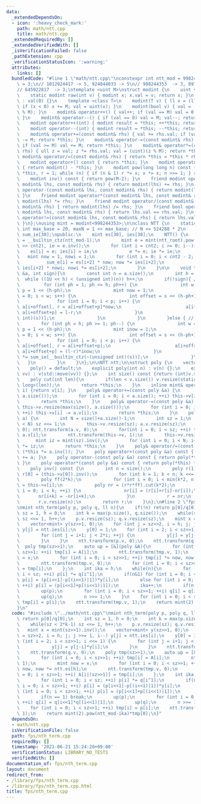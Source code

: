 ```yaml
---
data:
  _extendedDependsOn:
  - icon: ':heavy_check_mark:'
    path: math/ntt.cpp
    title: math/ntt.cpp
  _extendedRequiredBy: []
  _extendedVerifiedWith: []
  _isVerificationFailed: false
  _pathExtension: cpp
  _verificationStatusIcon: ':warning:'
  attributes:
    links: []
  bundledCode: "#line 1 \"math/ntt.cpp\"\nconstexpr int ntt_mod = 998244353, ntt_root\
    \ = 3;\n// 1012924417 -> 5, 924844033 -> 5\n// 998244353  -> 3, 897581057 -> 3\n\
    // 645922817  -> 3;\ntemplate <uint M>\nstruct modint {\n    uint val;\npublic:\n\
    \    static modint raw(int v) { modint x; x.val = v; return x; }\n    modint()\
    \ : val(0) {}\n    template <class T>\n    modint(T v) { ll x = (ll)(v%(ll)(M));\
    \ if (x < 0) x += M; val = uint(x); }\n    modint(bool v) { val = ((unsigned int)(v)\
    \ % M); }\n    modint& operator++() { val++; if (val == M) val = 0; return *this;\
    \ }\n    modint& operator--() { if (val == 0) val = M; val--; return *this; }\n\
    \    modint operator++(int) { modint result = *this; ++*this; return result; }\n\
    \    modint operator--(int) { modint result = *this; --*this; return result; }\n\
    \    modint& operator+=(const modint& rhs) { val += rhs.val; if (val >= M) val\
    \ -= M; return *this; }\n    modint& operator-=(const modint& rhs) { val -= rhs.val;\
    \ if (val >= M) val += M; return *this; }\n    modint& operator*=(const modint&\
    \ rhs) { ull z = val; z *= rhs.val; val = (uint)(z % M); return *this; }\n   \
    \ modint& operator/=(const modint& rhs) { return *this = *this * rhs.inv(); }\n\
    \    modint operator+() const { return *this; }\n    modint operator-() const\
    \ { return modint() - *this; }\n    modint pow(long long n) const { modint x =\
    \ *this, r = 1; while (n) { if (n & 1) r *= x; x *= x; n >>= 1; } return r; }\n\
    \    modint inv() const { return pow(M-2); }\n    friend modint operator+(const\
    \ modint& lhs, const modint& rhs) { return modint(lhs) += rhs; }\n    friend modint\
    \ operator-(const modint& lhs, const modint& rhs) { return modint(lhs) -= rhs;\
    \ }\n    friend modint operator*(const modint& lhs, const modint& rhs) { return\
    \ modint(lhs) *= rhs; }\n    friend modint operator/(const modint& lhs, const\
    \ modint& rhs) { return modint(lhs) /= rhs; }\n    friend bool operator==(const\
    \ modint& lhs, const modint& rhs) { return lhs.val == rhs.val; }\n    friend bool\
    \ operator!=(const modint& lhs, const modint& rhs) { return lhs.val != rhs.val;\
    \ }\n};\nusing mint = modint<998244353>;\n\nclass NTT {\n    static constexpr\
    \ int max_base = 20, maxN = 1 << max_base; // N <= 524288 * 2\n    mint sum_e[30],\
    \ sum_ie[30];\npublic:\n    mint es[30], ies[30];\n    NTT() {\n        int cnt2\
    \ = __builtin_ctz(ntt_mod-1);\n        mint e = mint(ntt_root).pow((ntt_mod-1)\
    \ >> cnt2), ie = e.inv();\n        for (int i = cnt2; i >= 0; i--){\n        \
    \    es[i] = e; ies[i] = ie;\n            e *= e; ie *= ie;\n        }\n     \
    \   mint now = 1, nowi = 1;\n        for (int i = 0; i < cnt2 - 2; i++) {\n  \
    \          sum_e[i] = es[i+2] * now; now *= ies[i+2];\n            sum_ie[i] =\
    \ ies[i+2] * nowi; nowi *= es[i+2];\n        }\n    }\n\n    void transform(vector<mint>\
    \ &a, int sign){\n        const int n = a.size();\n        int h = 0;\n      \
    \  while ((1U << h) < (unsigned int)(n)) h++;\n        if(!sign){ // fft\n   \
    \         for (int ph = 1; ph <= h; ph++) {\n                int w = 1 << (ph-1),\
    \ p = 1 << (h-ph);\n                mint now = 1;\n                for (int s\
    \ = 0; s < w; s++) {\n                    int offset = s << (h-ph+1);\n      \
    \              for (int i = 0; i < p; i++) {\n                        auto l =\
    \ a[i+offset], r = a[i+offset+p]*now;\n                        a[i+offset] = l+r,\
    \ a[i+offset+p] = l-r;\n                    }\n                    now *= sum_e[__builtin_ctz(~(unsigned\
    \ int)(s))];\n                }\n            }\n        }else { // ifft\n    \
    \        for (int ph = h; ph >= 1; ph--) {\n                int w = 1 << (ph-1),\
    \ p = 1 << (h-ph);\n                mint inow = 1;\n                for (int s\
    \ = 0; s < w; s++) {\n                    int offset = s << (h-ph+1);\n      \
    \              for (int i = 0; i < p; i++) {\n                        auto l =\
    \ a[i+offset], r = a[i+offset+p];\n                        a[i+offset] = l+r,\
    \ a[i+offset+p] = (l-r)*inow;\n                    }\n                    inow\
    \ *= sum_ie[__builtin_ctz(~(unsigned int)(s))];\n                }\n         \
    \   }\n        }\n    }\n};\n\nNTT ntt;\n\nstruct poly {\n    vector<mint> v;\n\
    \    poly() = default;\n    explicit poly(int n) : v(n) {};\n    explicit poly(vector<mint>\
    \ vv) : v(std::move(vv)) {};\n    int size() const {return (int)v.size(); }\n\
    \    poly cut(int len){\n        if(len < v.size()) v.resize(static_cast<unsigned\
    \ long>(len));\n        return *this;\n    }\n    inline mint& operator[] (int\
    \ i) {return v[i]; }\n    poly& operator+=(const poly &a) {\n        this->v.resize(max(size(),\
    \ a.size()));\n        for (int i = 0; i < a.size(); ++i) this->v[i] += a.v[i];\n\
    \        return *this;\n    }\n    poly& operator-=(const poly &a) {\n       \
    \ this->v.resize(max(size(), a.size()));\n        for (int i = 0; i < a.size();\
    \ ++i) this->v[i] -= a.v[i];\n        return *this;\n    }\n    poly& operator*=(poly\
    \ a) {\n        int N = size()+a.size()-1;\n        int sz = 1;\n        while(sz\
    \ < N) sz <<= 1;\n        this->v.resize(sz); a.v.resize(sz);\n        ntt.transform(this->v,\
    \ 0); ntt.transform(a.v, 0);\n        for(int i = 0; i < sz; ++i) this->v[i] *=\
    \ a.v[i];\n        ntt.transform(this->v, 1);\n        this->v.resize(N);\n  \
    \      mint iz = mint(sz).inv();\n        for (int i = 0; i < N; i++) this->v[i]\
    \ *= iz;\n        return *this;\n    }\n    poly& operator/=(const poly &a){ return\
    \ (*this *= a.inv()); }\n    poly operator+(const poly &a) const { return poly(*this)\
    \ += a; }\n    poly operator-(const poly &a) const { return poly(*this) -= a;\
    \ }\n    poly operator*(const poly &a) const { return poly(*this) *= a; }\n\n\
    \    poly inv() const {\n        int n = size();\n        poly r(1);\n       \
    \ r[0] = (this->v[0]).inv();\n        for (int k = 1; k < n; k <<= 1) {\n    \
    \        poly ff(2*k);\n            for (int i = 0; i < min(k*2, n); ++i) ff[i]\
    \ = this->v[i];\n            poly nr = (r*r*ff).cut(k*2);\n            for (int\
    \ i = 0; i < k; ++i) {\n                nr[i] = (r[i]+r[i]-nr[i]);\n         \
    \       nr[i+k] = -nr[i+k];\n            }\n            r = nr;\n        }\n \
    \       r.v.resize(n);\n        return r;\n    }\n};\n#line 2 \"fps/nth_term.cpp\"\
    \nmint nth_term(poly p, poly q, ll n){\n    if(!n) return p[0]/q[0];\n    int\
    \ sz = 1, h = 0;\n    int k = max(p.size(), q.size());\n    while(sz < 2*k-1)\
    \ sz <<= 1, h++;\n    p.v.resize(sz); q.v.resize(sz);\n    mint x = mint(sz>>1).inv();\n\
    \    vector<mint> y(sz>>1, 0);\n    for (int j = sz>>2, i = h; j; j >>= 1, i--)\
    \ y[j] = ntt.ies[i];\n    y[0] = 1;\n    for (int i = 2; i < sz>>1; i <<= 1) {\n\
    \        for (int j = i+1; j < 2*i; ++j) {\n            y[j] = y[j-i]*y[i];\n\
    \        }\n    }\n    ntt.transform(p.v, 0);\n    ntt.transform(q.v, 0);\n  \
    \  poly tmp(sz>>1);\n    auto up = [&](poly &A){\n        for (int i = 0; i <\
    \ sz>>1; ++i) tmp[i] = A[i];\n        ntt.transform(tmp.v, 1);\n        mint now\
    \ = x;\n        for (int i = 0; i < sz>>1; ++i) tmp[i] *= now, now *= ntt.es[h];\n\
    \        ntt.transform(tmp.v, 0);\n        for (int i = 0; i < sz>>1; ++i) A[i|(sz>>1)]\
    \ = tmp[i];\n    };\n    int ika = h;\n    while(n){\n        for (int i = 0;\
    \ i < sz; ++i) p[i] *= q[i^1];\n        if(n&1) for (int i = 0; i < sz>>1; ++i)\
    \ p[i] = (p[i<<1]-p[(i<<1)|1])*y[i];\n        else for (int i = 0; i < sz>>1;\
    \ ++i) p[i] = (p[i<<1]+p[(i<<1)|1]);\n        ika++;\n        if(n == 1) break;\n\
    \        up(p);\n        for (int i = 0; i < sz>>1; ++i) q[i] = q[i<<1]*q[(i<<1)|1];\n\
    \        up(q);\n        n >>= 1;\n    }\n    for (int i = 0; i < sz>>1; ++i)\
    \ tmp[i] = p[i];\n    ntt.transform(tmp.v, 1);\n    return mint(2).pow(ntt_mod-ika)*tmp[0];\n\
    }\n"
  code: "#include \"../math/ntt.cpp\"\nmint nth_term(poly p, poly q, ll n){\n    if(!n)\
    \ return p[0]/q[0];\n    int sz = 1, h = 0;\n    int k = max(p.size(), q.size());\n\
    \    while(sz < 2*k-1) sz <<= 1, h++;\n    p.v.resize(sz); q.v.resize(sz);\n \
    \   mint x = mint(sz>>1).inv();\n    vector<mint> y(sz>>1, 0);\n    for (int j\
    \ = sz>>2, i = h; j; j >>= 1, i--) y[j] = ntt.ies[i];\n    y[0] = 1;\n    for\
    \ (int i = 2; i < sz>>1; i <<= 1) {\n        for (int j = i+1; j < 2*i; ++j) {\n\
    \            y[j] = y[j-i]*y[i];\n        }\n    }\n    ntt.transform(p.v, 0);\n\
    \    ntt.transform(q.v, 0);\n    poly tmp(sz>>1);\n    auto up = [&](poly &A){\n\
    \        for (int i = 0; i < sz>>1; ++i) tmp[i] = A[i];\n        ntt.transform(tmp.v,\
    \ 1);\n        mint now = x;\n        for (int i = 0; i < sz>>1; ++i) tmp[i] *=\
    \ now, now *= ntt.es[h];\n        ntt.transform(tmp.v, 0);\n        for (int i\
    \ = 0; i < sz>>1; ++i) A[i|(sz>>1)] = tmp[i];\n    };\n    int ika = h;\n    while(n){\n\
    \        for (int i = 0; i < sz; ++i) p[i] *= q[i^1];\n        if(n&1) for (int\
    \ i = 0; i < sz>>1; ++i) p[i] = (p[i<<1]-p[(i<<1)|1])*y[i];\n        else for\
    \ (int i = 0; i < sz>>1; ++i) p[i] = (p[i<<1]+p[(i<<1)|1]);\n        ika++;\n\
    \        if(n == 1) break;\n        up(p);\n        for (int i = 0; i < sz>>1;\
    \ ++i) q[i] = q[i<<1]*q[(i<<1)|1];\n        up(q);\n        n >>= 1;\n    }\n\
    \    for (int i = 0; i < sz>>1; ++i) tmp[i] = p[i];\n    ntt.transform(tmp.v,\
    \ 1);\n    return mint(2).pow(ntt_mod-ika)*tmp[0];\n}"
  dependsOn:
  - math/ntt.cpp
  isVerificationFile: false
  path: fps/nth_term.cpp
  requiredBy: []
  timestamp: '2021-06-21 15:24:20+09:00'
  verificationStatus: LIBRARY_NO_TESTS
  verifiedWith: []
documentation_of: fps/nth_term.cpp
layout: document
redirect_from:
- /library/fps/nth_term.cpp
- /library/fps/nth_term.cpp.html
title: fps/nth_term.cpp
---
```

